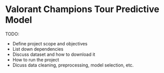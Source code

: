 # Valorant Champions Tour Predictive Model

TODO:

- Define project scope and objectives
- List down dependencies
- Discuss dataset and how to download it
- How to run the project
- Dicuss data cleaning, preprocessing, model selection, etc.
